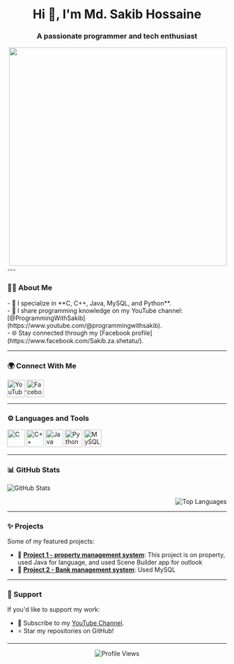 <h1 align="center">Hi 👋, I'm Md. Sakib Hossaine</h1>
<h3 align="center">A passionate programmer and tech enthusiast</h3>
<img src="https://media.tenor.com/qJ5evVs-_uUAAAAC/pc-typing.gif" width="500" align="right" />
---

### 👨‍💻 About Me
<div align="center">
  <p align="left">
    - 🌱 I specialize in **C, C++, Java, MySQL, and Python**.<br>
    - 🎥 I share programming knowledge on my YouTube channel: [@ProgrammingWithSakib](https://www.youtube.com/@programmingwithsakib).<br>
    - 🌐 Stay connected through my [Facebook profile](https://www.facebook.com/Sakib.za.shetatu/).
  </p>
 
</div>

---

### 🌍 Connect With Me
<p align="left">
  <a href="https://www.youtube.com/@programmingwithsakib" target="_blank">
    <img align="center" src="https://img.icons8.com/color/48/000000/youtube-play.png" alt="YouTube" height="40" width="40" />
  </a>
  <a href="https://www.facebook.com/Sakib.za.shetatu/" target="_blank">
    <img align="center" src="https://img.icons8.com/color/48/000000/facebook.png" alt="Facebook" height="40" width="40" />
  </a>
</p>

---

### ⚙️ Languages and Tools
<p align="left">
  <img src="https://img.icons8.com/color/48/000000/c-programming.png" alt="C" height="40"/>
  <img src="https://img.icons8.com/color/48/000000/c-plus-plus-logo.png" alt="C++" height="40"/>
  <img src="https://img.icons8.com/color/48/000000/java-coffee-cup-logo.png" alt="Java" height="40"/>
  <img src="https://img.icons8.com/color/48/000000/python.png" alt="Python" height="40"/>
  <img src="https://img.icons8.com/ios-filled/50/000000/mysql-logo.png" alt="MySQL" height="40"/>
</p>

---

### 📊 GitHub Stats
<p align="left">
  <img src="https://github-readme-stats.vercel.app/api?username=your-github-username&show_icons=true&theme=radical" alt="GitHub Stats" />
</p>

<p align="right">
  <img src="https://github-readme-stats.vercel.app/api/top-langs?username=your-github-username&show_icons=true&locale=en&layout=compact&theme=radical" alt="Top Languages" />
</p>

---

### ✨ Projects
Some of my featured projects:
- 🌟 [**Project 1 - property management system**](https://github.com/Sakib-Hossaine/CSE-202-JAVA-LAB/tree/main/PropertyJavaFX/src): This project is on property, used Java for language, and used Scene Builder app for outlook
- 🌟 [**Project 2 - Bank management system**](https://github.com/Sakib-Hossaine/CSE-212--Database-management-Lab/tree/main/Database%20Project): Used MySQL

---

### 🤝 Support
If you'd like to support my work:
- 🎥 Subscribe to my [YouTube Channel](https://www.youtube.com/@programmingwithsakib).
- ⭐ Star my repositories on GitHub!

---

<p align="center">
  <img src="https://komarev.com/ghpvc/?username=your-github-username&style=flat-square&color=blue" alt="Profile Views" />
</p>
